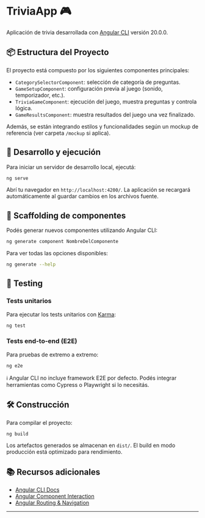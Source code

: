 # TriviaApp 🎮

Aplicación de trivia desarrollada con [Angular CLI](https://github.com/angular/angular-cli) versión 20.0.0.

## 📦 Estructura del Proyecto

El proyecto está compuesto por los siguientes componentes principales:

- `CategorySelectorComponent`: selección de categoría de preguntas.
- `GameSetupComponent`: configuración previa al juego (sonido, temporizador, etc.).
- `TriviaGameComponent`: ejecución del juego, muestra preguntas y controla lógica.
- `GameResultsComponent`: muestra resultados del juego una vez finalizado.

Además, se están integrando estilos y funcionalidades según un mockup de referencia (ver carpeta `/mockup` si aplica).

## 🚀 Desarrollo y ejecución

Para iniciar un servidor de desarrollo local, ejecutá:

```bash
ng serve
```

Abrí tu navegador en `http://localhost:4200/`. La aplicación se recargará automáticamente al guardar cambios en los archivos fuente.

## 🔧 Scaffolding de componentes

Podés generar nuevos componentes utilizando Angular CLI:

```bash
ng generate component NombreDelComponente
```

Para ver todas las opciones disponibles:

```bash
ng generate --help
```

## 🧪 Testing

### Tests unitarios

Para ejecutar los tests unitarios con [Karma](https://karma-runner.github.io):

```bash
ng test
```

### Tests end-to-end (E2E)

Para pruebas de extremo a extremo:

```bash
ng e2e
```

ℹ️ Angular CLI no incluye framework E2E por defecto. Podés integrar herramientas como Cypress o Playwright si lo necesitás.

## 🛠️ Construcción

Para compilar el proyecto:

```bash
ng build
```

Los artefactos generados se almacenan en `dist/`. El build en modo producción está optimizado para rendimiento.

## 📚 Recursos adicionales

- [Angular CLI Docs](https://angular.dev/tools/cli)
- [Angular Component Interaction](https://angular.io/guide/component-interaction)
- [Angular Routing & Navigation](https://angular.io/guide/router)

---
